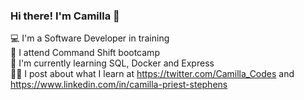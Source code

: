### Hi there! I'm Camilla 👋

💻 I'm a Software Developer in training<br>
🚀 I attend Command Shift bootcamp<br>
🧰 I'm currently learning SQL, Docker and Express<br>
✍🏻 I post about what I learn at https://twitter.com/Camilla_Codes and https://www.linkedin.com/in/camilla-priest-stephens<br>                                                                                            

 


